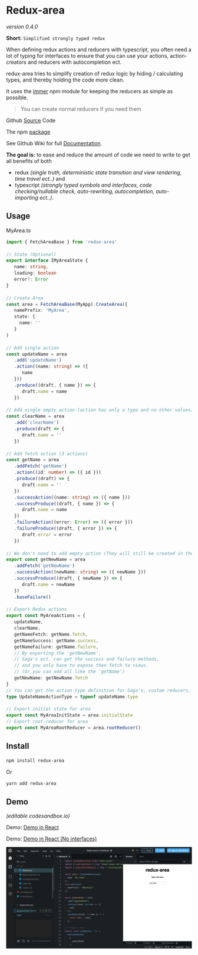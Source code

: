 # Redux-area
_version 0.4.0_

**Short:** `Simplified strongly typed redux`

When defining redux actions and reducers with typescript,
you often need a lot of typing for interfaces to ensure that you can use your actions,
action-creators and reducers with autocompletion ect.

redux-area tries to simplify creation of redux logic by hiding / calculating types,
and thereby holding the code more clean.

It uses the [immer](https://github.com/immerjs/immer) npm module for keeping the reducers as simple as possible.

> You can create normal reducers if you need them

Github [Source](https://github.com/alfnielsen/redux-area) Code

The npm [package](https://www.npmjs.com/package/redux-area)

See Github Wiki for full [Documentation](https://github.com/alfnielsen/redux-area/wiki).

**The goal is:** to ease and reduce the amount of code we need to write to get all benefits of both

- redux _(single truth, deterministic state transition and view rendering, time travel ect..)_
  and
- typescript _(strongly typed symbols and interfaces, code checking/nullable check, auto-rewriting, autocompletion, auto-importing ect..)_.

## Usage

MyArea.ts

```ts
import { FetchAreaBase } from 'redux-area'

// State (Optional)
export interface IMyAreaState {
   name: string,
   loading: boolean
   error?: Error
}

// Create Area
const area = FetchAreaBase(MyApp).CreateArea({
   namePrefix: 'MyArea',
   state: {
     name: ''
   }
)

// Add single action
const updateName = area
   .add('updateName')
   .action((name: string) => ({
      name
   }))
   .produce((draft, { name }) => {
      draft.name = name
   })

// Add single empty action (action has only a type and no other values)
const clearName = area
   .add('clearName')
   .produce(draft => {
      draft.name = ''
   })

// Add fetch action (3 actions)
const getName = area
   .addFetch('getName')
   .action((id: number) => ({ id }))
   .produce((draft) => {
      draft.name = ''
   })
   .successAction((name: string) => ({ name }))
   .successProduce((draft, { name }) => {
      draft.name = name
   })
   .failureAction((error: Error) => ({ error }))
   .failureProduce((draft, { error }) => {
      draft.error = error
   })

// We don't need to add empty action (They will still be created in the 'getNewName')
export const getNewName = area
   .addFetch('getNewName')
   .successAction((newName: string) => ({ newName }))
   .successProduce((draft, { newName }) => {
      draft.name = newName
   })
   .baseFailure()

// Export Redux actions
export const MyAreaActions = {
   updateName,
   clearName,
   getNameFetch: getName.fetch,
   getNameSuccess: getName.success,
   getNameFailure: getName.failure,
   // By exporting the 'getNewName',
   // Saga's ect. can get the success and failure methods,
   // and you only have to expose then fetch to views.
   // (Or you can add all like the 'getName')
   getNewName: getNewName.fetch
}
// You can get the action type definition for Saga's, custom reducers, ect. like this:
type UpdateNameActionType = typeof updateName.type

// Export initial state for area
export const MyAreaInitState = area.initialState
// Export root-reducer for area
export const MyAreaRootReducer = area.rootReducer()
```

## Install

```sh
npm install redux-area
```

Or

```sh
yarn add redux-area
```

## Demo

_(editable codesandbox.io)_

Demo: [Demo in React](https://codesandbox.io/s/redux-area-base-ex-obn9u?fontsize=14&hidenavigation=1&theme=dark)

Demo: [Demo in React (No interfaces)](https://codesandbox.io/s/redux-area-no-interfaces-r256o?fontsize=14&hidenavigation=1&theme=dark)

[![Demo CountPages alpha](./ExImage.png)](https://codesandbox.io/s/redux-area-no-interfaces-r256o?fontsize=14&hidenavigation=1&theme=dark)
